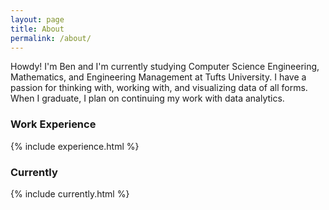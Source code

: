 ```yaml
---
layout: page
title: About
permalink: /about/
---
```


Howdy! I'm Ben and I'm currently studying Computer Science Engineering, Mathematics, and Engineering Management at Tufts University. I have a passion for thinking with, working with, and visualizing data of all forms. When I graduate, I plan on continuing my work with data analytics.

### Work Experience

{% include experience.html %}

### Currently

{% include currently.html %}
